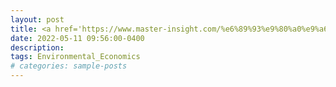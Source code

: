 ```yaml
---
layout: post
title: <a href='https://www.master-insight.com/%e6%89%93%e9%80%a0%e9%a6%99%e6%b8%af%e6%88%90esg%e9%83%bd%e6%9c%83-%e9%82%81%e5%90%91%e9%9b%b6%e7%a2%b3%e7%b6%93%e6%bf%9f/' target="_blank">打造香港成ESG都會 邁向零碳經濟</a> 
date: 2022-05-11 09:56:00-0400
description: 
tags: Environmental_Economics
# categories: sample-posts
---
```

